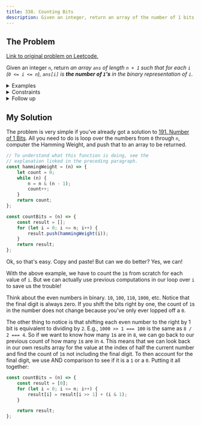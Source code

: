 ```yaml
---
title: 338. Counting Bits
description: Given an integer, return an array of the number of 1 bits in each digit from 0 through the integer.
---
```


## The Problem

[Link to original problem on Leetcode.](https://leetcode.com/problems/counting-bits/)

Given an integer `n`, return _an array `ans` of length `n + 1` such that for each `i` (`0 <= i <= n`), `ans[i]` is **the number of `1`'s** in the binary representation of `i`_.

<details>
<summary>Examples</summary>

Example 1:

```
Input: n = 2
Output: [0,1,1]
Explanation:
0 --> 0
1 --> 1
2 --> 10
```

Example 2:

```
Input: n = 5
Output: [0,1,1,2,1,2]
Explanation:
0 --> 0
1 --> 1
2 --> 10
3 --> 11
4 --> 100
5 --> 101
```
</details>

<details>
<summary>Constraints</summary>

0 <= `n` <= 10<sup>5</sup>
</details>

<details>
<summary>Follow up</summary>


- It is very easy to come up with a solution with a runtime of $O(n \log n)$. Can you do it in linear time $O(n)$ and possibly in a single pass?
- Can you do it without using any built-in function (i.e., like `__builtin_popcount` in C++)?

</details>

## My Solution

The problem is very simple if you've already got a solution to [191. Number of 1 Bits](/coding-questions/leetcode-191-number-of-1-bits/). All you need to do is loop over the numbers from `0` through `n`, computer the Hamming Weight, and push that to an array to be returned.

```javascript
// To understand what this function is doing, see the
// explanation linked in the preceding paragraph.
const hammingWeight = (n) => {
	let count = 0;
	while (n) {
		n = n & (n - 1);
		count++;
	}
	return count;
};

const countBits = (n) => {
	const result = [];
	for (let i = 0; i <= n; i++) {
		result.push(hammingWeight(i));
	}
	return result;
};
```

Ok, so that's easy. Copy and paste! But can we do better? Yes, we can!

With the above example, we have to count the `1`s from scratch for each value of `i`. But we can actually use previous computations in our loop over `i` to save us the trouble!

Think about the even numbers in binary. `10`, `100`, `110`, `1000`, etc. Notice that the final digit is always zero. If you shift the bits right by one, the count of `1`s in the number does not change because you've only ever lopped off a `0`.

The other thing to notice is that shifting each even number to the right by 1 bit is equivalent to dividing by `2`. E.g., `1000 >> 1 === 100` is the same as `8 / 2 === 4`. So if we want to know how many `1`s are in `8`, we can go back to our previous count of how many `1`s are in `4`. This means that we can look back in our own results array for the value at the index of half the current number and find the count of `1`s not including the final digit. To then account for the final digit, we use AND comparison to see if it is a `1` or a `0`. Putting it all together:

```javascript
const countBits = (n) => {
	const result = [0];
	for (let i = 0; i <= n; i++) {
		result[i] = result[i >> 1] + (i & 1);
	}

	return result;
};
```
